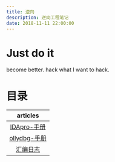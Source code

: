 ```yaml
---
title: 逆向
description: 逆向工程笔记
date: 2018-11-11 22:00:00
---
```


# Just do it

become better. hack what I want to hack.

# 目录

| articles            |
|:-------------------:|
| [IDApro-手册][1]      |
| [ollydbg-手册][2]     |
| [汇编日志][3]           |

[1]: ./IDApro-手册.md
[2]: ./ollydbg-手册.md
[3]: ./汇编日志.md
